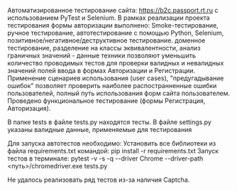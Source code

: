 Автоматизированное тестирование сайта: https://b2c.passport.rt.ru с использованием PyTest и Selenium. 
В рамках реализации проекта тестирования формы авторизации выполнено:
Smoke-тестирование, ручное тестирование, автотестирование с помощью Python, Selenium, позитивное/негативное/деструктивное тестирование.
доменное тестирование, разделение на классы эквивалентности, анализ граничных значений - данные техники позволяют уменьшить количество проводимых тестов для проверки валидных и невалидных значений полей ввода в формах Авторизации и Регистрации.
Применение сценариев использования (user cases), "предугадывание ошибок" позволяет проверить наиболее распостранненные ошибки пользователей, полный путь использования форм сайта пользователем.
Проведено функциональное тестирование (формы Регистрация, Авторизация).

В папке tests в файле tests.py находятся тесты.
В файле settings.py указаны валидные данные, применяемые для тестирования

Для запуска автотестов необходимо:
Установить все библиотеки из файла requirements.txt командой: pip install -r requirements.txt
Запуск тестов в терминале: pytest -v -s -q --driver Chrome --driver-path <путь>/chromedriver.exe tests.py

Не удалось реализовать ряд тестов из-за наличия Captcha.
